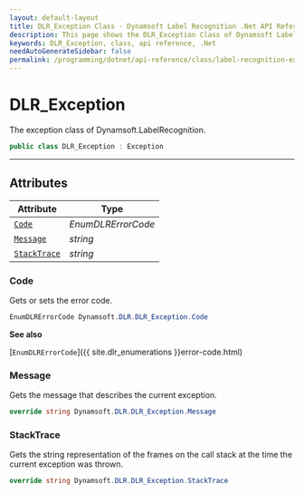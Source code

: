```yaml
---
layout: default-layout
title: DLR_Exception Class - Dynamsoft Label Recognition .Net API Reference
description: This page shows the DLR_Exception Class of Dynamsoft Label Recognition for .Net SDK.
keywords: DLR_Exception, class, api reference, .Net
needAutoGenerateSidebar: false
permalink: /programming/dotnet/api-reference/class/label-recognition-exception.html
---
```



# DLR_Exception
The exception class of Dynamsoft.LabelRecognition.

```csharp
public class DLR_Exception : Exception
```  

---

## Attributes
  
| Attribute | Type |
|---------- | ----------- | 
| [`Code`](#code) | *EnumDLRErrorCode* |
| [`Message`](#message) | *string* | 
| [`StackTrace`](#stacktrace) | *string* |
  
  
### Code
Gets or sets the error code. 

```csharp
EnumDLRErrorCode Dynamsoft.DLR.DLR_Exception.Code
```  
**See also**

[`EnumDLRErrorCode`]({{ site.dlr_enumerations }}error-code.html)    

### Message
Gets the message that describes the current exception. 

```csharp
override string Dynamsoft.DLR.DLR_Exception.Message
```  

### StackTrace
Gets the string representation of the frames on the call stack at the time the current exception was thrown. 

```csharp
override string Dynamsoft.DLR.DLR_Exception.StackTrace
```  

